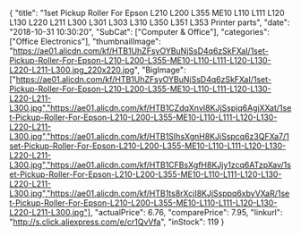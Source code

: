{
	"title": "1set Pickup Roller For Epson L210 L200 L355 ME10 L110 L111 L120 L130 L220 L211 L300 L301 L303 L310 L350 L351 L353 Printer parts",
	"date": "2018-10-31 10:30:20",
	"SubCat": ["Computer & Office"],
	"categories": ["Office Electronics"],
	"thumbnailImage": "https://ae01.alicdn.com/kf/HTB1UhZFsyOYBuNjSsD4q6zSkFXaI/1set-Pickup-Roller-For-Epson-L210-L200-L355-ME10-L110-L111-L120-L130-L220-L211-L300.jpg_220x220.jpg",
	"BigImage": ["https://ae01.alicdn.com/kf/HTB1UhZFsyOYBuNjSsD4q6zSkFXaI/1set-Pickup-Roller-For-Epson-L210-L200-L355-ME10-L110-L111-L120-L130-L220-L211-L300.jpg","https://ae01.alicdn.com/kf/HTB1CZdqXnvI8KJjSspjq6AgjXXat/1set-Pickup-Roller-For-Epson-L210-L200-L355-ME10-L110-L111-L120-L130-L220-L211-L300.jpg","https://ae01.alicdn.com/kf/HTB1SIhsXgnH8KJjSspcq6z3QFXa7/1set-Pickup-Roller-For-Epson-L210-L200-L355-ME10-L110-L111-L120-L130-L220-L211-L300.jpg","https://ae01.alicdn.com/kf/HTB1CFBsXgfH8KJjy1zcq6ATzpXav/1set-Pickup-Roller-For-Epson-L210-L200-L355-ME10-L110-L111-L120-L130-L220-L211-L300.jpg","https://ae01.alicdn.com/kf/HTB1ts8rXcjI8KJjSsppq6xbyVXaR/1set-Pickup-Roller-For-Epson-L210-L200-L355-ME10-L110-L111-L120-L130-L220-L211-L300.jpg"],
	"actualPrice": 6.76,
	"comparePrice": 7.95,
	"linkurl": "http://s.click.aliexpress.com/e/cr1QvVfa",
	"inStock": 119
}
